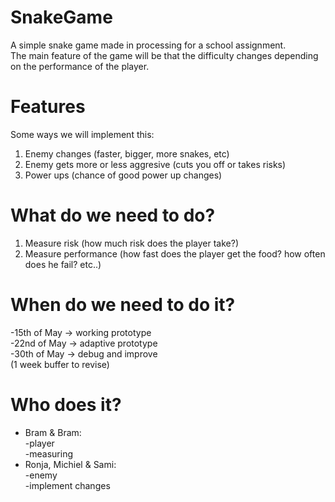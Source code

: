 # SnakeGame
A simple snake game made in processing for a school assignment.</br>
The main feature of the game will be that the difficulty changes depending on the performance of the player.</br>

# Features
Some ways we will implement this:</br>
1. Enemy changes (faster, bigger, more snakes, etc)
2. Enemy gets more or less aggresive (cuts you off or takes risks)
3. Power ups (chance of good power up changes)

# What do we need to do?
1. Measure risk (how much risk does the player take?)
2. Measure performance (how fast does the player get the food? how often does he fail? etc..)

# When do we need to do it?
-15th of May -> working prototype</br>
-22nd of May -> adaptive prototype</br>
-30th of May -> debug and improve</br>
(1 week buffer to revise)</br>

# Who does it?
- Bram & Bram:</br>
  -player </br>
  -measuring</br>
- Ronja, Michiel & Sami:</br>
  -enemy</br>
  -implement changes</br>
